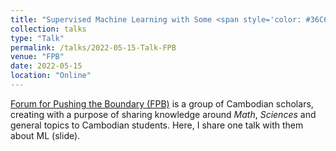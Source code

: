 ```yaml
---
title: "Supervised Machine Learning with Some <span style='color: #36C60F;'>Green</span> Algorithms"
collection: talks
type: "Talk"
permalink: /talks/2022-05-15-Talk-FPB
venue: "FPB"
date: 2022-05-15
location: "Online"
---
```

[Forum for Pushing the Boundary (FPB)](https://www.facebook.com/fpbcambodia) is a group of Cambodian scholars, creating with a purpose of sharing knowledge around *Math*, *Sciences* and general topics to Cambodian students. Here, I share one talk with them about ML (slide).
